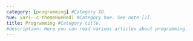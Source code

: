 ```yaml
---
category: [programming] #Category ID.
hue: var(--c-themeHueRed) #Category hue. See note [1].
title: Programming #Category title.
#description: Here you can read various articles about programming.
---
```


